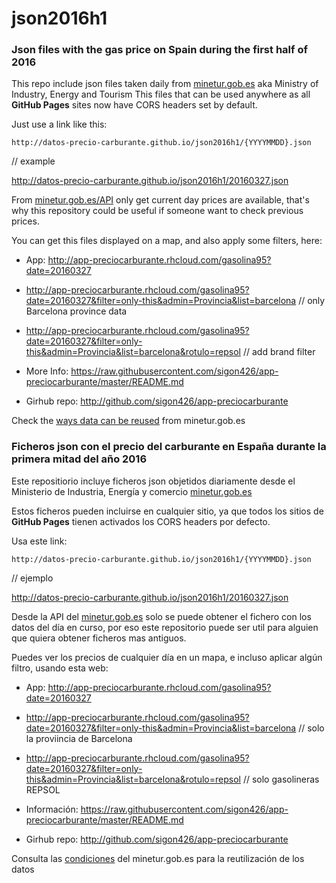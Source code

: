 # json2016h1

### Json files with the gas price on Spain during the first half of 2016

This repo include json files taken daily from [minetur.gob.es](https://sedeaplicaciones.minetur.gob.es/ServiciosRESTCarburantes/PreciosCarburantes/EstacionesTerrestres/)
 aka Ministry of Industry, Energy and Tourism
This files that can be used anywhere as all **GitHub Pages** sites now have CORS headers set by default.

Just use a link like this:

```
http://datos-precio-carburante.github.io/json2016h1/{YYYYMMDD}.json
```

// example

http://datos-precio-carburante.github.io/json2016h1/20160327.json

From  [minetur.gob.es/API](https://sedeaplicaciones.minetur.gob.es/ServiciosRESTCarburantes/PreciosCarburantes/EstacionesTerrestres/) only get current day prices are available, that's why this repository could be useful if someone want to check previous prices.

You can get this files displayed on a map, and also apply some filters, here:

* App: http://app-preciocarburante.rhcloud.com/gasolina95?date=20160327
* http://app-preciocarburante.rhcloud.com/gasolina95?date=20160327&filter=only-this&admin=Provincia&list=barcelona // only Barcelona province data
* http://app-preciocarburante.rhcloud.com/gasolina95?date=20160327&filter=only-this&admin=Provincia&list=barcelona&rotulo=repsol // add brand filter

* More Info: https://raw.githubusercontent.com/sigon426/app-preciocarburante/master/README.md
* Girhub repo: http://github.com/sigon426/app-preciocarburante

Check the [ways data can be reused](http://sede.minetur.gob.es/en-US/datosabiertos/Paginas/modalidades-reutilizacion.aspx) from minetur.gob.es

### Ficheros json con el precio del carburante en España durante la primera mitad del año 2016

Este repositiorio incluye ficheros json objetidos diariamente desde el Ministerio de Industria, Energía y comercio  [minetur.gob.es](http://sedeaplicaciones.minetur.gob.es/ServiciosRESTCarburantes/PreciosCarburantes/EstacionesTerrestres/)

Estos ficheros pueden incluirse en cualquier sitio, ya que todos los sitios de **GitHub Pages** tienen activados los CORS headers por defecto.

Usa este link:

```
http://datos-precio-carburante.github.io/json2016h1/{YYYYMMDD}.json
```

// ejemplo

http://datos-precio-carburante.github.io/json2016h1/20160327.json

Desde la API del [minetur.gob.es](https://sedeaplicaciones.minetur.gob.es/ServiciosRESTCarburantes/PreciosCarburantes/EstacionesTerrestres/) solo se puede obtener el fichero con los datos del día en curso, por eso este repositorio puede ser util para alguien que quiera obtener ficheros mas antiguos.

Puedes ver los precios de cualquier día en un mapa, e incluso aplicar algún filtro, usando esta web:

* App: http://app-preciocarburante.rhcloud.com/gasolina95?date=20160327
* http://app-preciocarburante.rhcloud.com/gasolina95?date=20160327&filter=only-this&admin=Provincia&list=barcelona // solo la proviincia de Barcelona
* http://app-preciocarburante.rhcloud.com/gasolina95?date=20160327&filter=only-this&admin=Provincia&list=barcelona&rotulo=repsol // solo gasolineras REPSOL

* Información: https://raw.githubusercontent.com/sigon426/app-preciocarburante/master/README.md
* Girhub repo: http://github.com/sigon426/app-preciocarburante

Consulta las [condiciones](http://sede.minetur.gob.es/es-ES/Paginas/aviso.aspx#Reutilizacion) del minetur.gob.es para la reutilización de los datos
